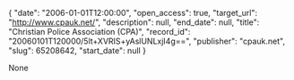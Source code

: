 {
  "date": "2006-01-01T12:00:00", 
  "open_access": true, 
  "target_url": "http://www.cpauk.net/", 
  "description": null, 
  "end_date": null, 
  "title": "Christian Police Association (CPA)", 
  "record_id": "20060101T120000/5lt+XVRIS+yAslUNLxjI4g==", 
  "publisher": "cpauk.net", 
  "slug": 65208642, 
  "start_date": null
}

None